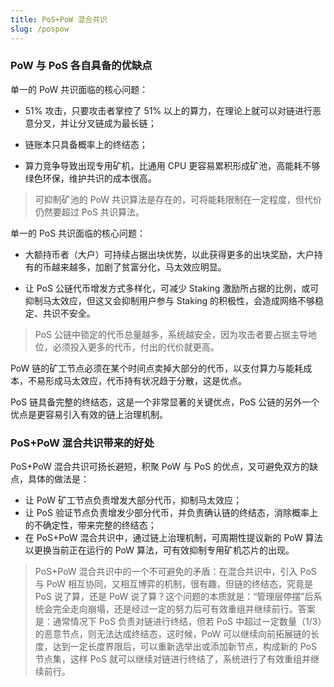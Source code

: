 ```yaml
---
title: PoS+PoW 混合共识
slug: /pospow
---
```


### PoW 与 PoS 各自具备的优缺点

单一的 PoW 共识面临的核心问题： 

- 51% 攻击，只要攻击者掌控了 51% 以上的算力，在理论上就可以对链进行恶意分叉，并让分叉链成为最长链；

- 链账本只具备概率上的终结态；

- 算力竞争导致出现专用矿机，比通用 CPU 更容易累积形成矿池，高能耗不够绿色环保，维护共识的成本很高。

> 可抑制矿池的 PoW 共识算法是存在的，可将能耗限制在一定程度，但代价仍然要超过 PoS 共识算法。

单一的 PoS 共识面临的核心问题：

- 大额持币者（大户）可持续占据出块优势，以此获得更多的出块奖励，大户持有的币越来越多，加剧了贫富分化，马太效应明显。

- 让 PoS 公链代币增发方式多样化，可减少 Staking 激励所占据的比例，或可抑制马太效应，但这又会抑制用户参与 Staking 的积极性，会造成网络不够稳定、共识不安全。

> PoS 公链中锁定的代币总量越多，系统越安全，因为攻击者要占据主导地位，必须投入更多的代币，付出的代价就更高。

PoW 链的矿工节点必须在某个时间点卖掉大部分的代币，以支付算力与能耗成本，不易形成马太效应，代币持有状况趋于分散，这是优点。

PoS 链具备完整的终结态，这是一个非常显著的关键优点，PoS 公链的另外一个优点是更容易引入有效的链上治理机制。

### PoS+PoW 混合共识带来的好处
PoS+PoW 混合共识可扬长避短，积聚 PoW 与 PoS 的优点，又可避免双方的缺点，具体的做法是：
- 让 PoW 矿工节点负责增发大部分代币，抑制马太效应；
- 让 PoS 验证节点负责增发少部分代币，并负责确认链的终结态，消除概率上的不确定性，带来完整的终结态；
- 在 PoS+PoW 混合共识中，通过链上治理机制，可周期性提议新的 PoW 算法以更换当前正在运行的 PoW 算法，可有效抑制专用矿机芯片的出现。

> PoS+PoW 混合共识中的一个不可避免的矛盾：在混合共识中，引入 PoS 与 PoW 相互协同，又相互博弈的机制，很有趣，但链的终结态，究竟是 PoS 说了算，还是 PoW 说了算？这个问题的本质就是：“管理层停摆”后系统会完全走向崩塌，还是经过一定的努力后可有效重组并继续前行。答案是：通常情况下 PoS 负责对链进行终结，但若 PoS 中超过一定数量（1/3）的恶意节点，则无法达成终结态，这时候，PoW 可以继续向前拓展链的长度，达到一定长度界限后，可以重新选举出或添加新节点，构成新的 PoS 节点集，这样 PoS 就可以继续对链进行终结了，系统进行了有效重组并继续前行。


